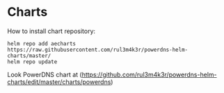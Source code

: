 # Charts

How to install chart repository:

```
helm repo add aecharts https://raw.githubusercontent.com/rul3m4k3r/powerdns-helm-charts/master/
helm repo update
```

Look PowerDNS chart at (https://github.com/rul3m4k3r/powerdns-helm-charts/edit/master/charts/powerdns)

